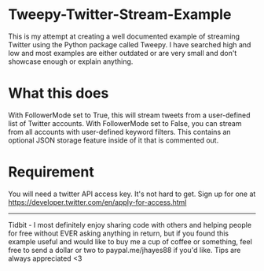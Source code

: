 # Tweepy-Twitter-Stream-Example

This is my attempt at creating a well documented example of streaming Twitter using the Python package called Tweepy. I have searched high and low and most examples are either outdated or are very small and don't showcase enough or explain anything.

# What this does

With FollowerMode set to True, this will stream tweets from a user-defined list of Twitter accounts. With FollowerMode set to False, you can stream from all accounts with user-defined keyword filters. This contains an optional JSON storage feature inside of it that is commented out.

# Requirement

You will need a twitter API access key. It's not hard to get. 
Sign up for one at https://developer.twitter.com/en/apply-for-access.html

----------------------------------------------

Tidbit - I most definitely enjoy sharing code with others and helping people for free without EVER asking anything in return, but if you found this example useful and would like to buy me a cup of coffee or something, feel free to send a dollar or two to paypal.me/jhayes88 if you'd like. Tips are always appreciated <3 
